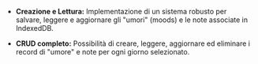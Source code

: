 
- **Creazione e Lettura:** Implementazione di un sistema robusto per salvare, leggere e aggiornare gli "umori" (moods) e le note associate in IndexedDB.
    
- **CRUD completo:** Possibilità di creare, leggere, aggiornare ed eliminare i record di "umore" e note per ogni giorno selezionato.